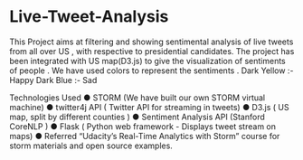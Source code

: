 # Live-Tweet-Analysis
This Project aims at filtering and showing sentimental analysis of live tweets from all over US , with respective to presidential candidates. The project has been integrated with US map(D3.js) to give the visualization of sentiments of people . We have used colors to represent the sentiments . Dark Yellow :- Happy Dark Blue :- Sad

Technologies Used
● STORM (We have built our own STORM virtual machine)
● twitter4j API ( Twitter API for streaming in tweets)
● D3.js ( US map, split by different counties ) 
● Sentiment Analysis API (Stanford CoreNLP ) 
● Flask ( Python web framework - Displays tweet stream on maps) 
● Referred “Udacity’s Real-Time Analytics with Storm” course for storm materials and open source examples.
